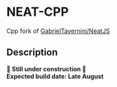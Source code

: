 # NEAT-CPP

Cpp fork of [GabrielTavernini/NeatJS](https://github.com/GabrielTavernini/NeatJS)

## Description

 **🚧 Still under construction 🚧**  
 **Expected build date: Late August**
